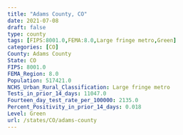 ```yaml
---
title: "Adams County, CO"
date: 2021-07-08
draft: false
type: county
tags: [FIPS:8001.0,FEMA:8.0,Large fringe metro,Green]
categories: [CO]
County: Adams County
State: CO
FIPS: 8001.0
FEMA_Region: 8.0
Population: 517421.0
NCHS_Urban_Rural_Classification: Large fringe metro
Tests_in_prior_14_days: 11047.0
Fourteen_day_test_rate_per_100000: 2135.0
Percent_Positivity_in_prior_14_days: 0.018
Level: Green
url: /states/CO/adams-county
---
```




